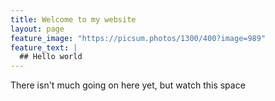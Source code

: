 ```yaml
---
title: Welcome to my website
layout: page
feature_image: "https://picsum.photos/1300/400?image=989"
feature_text: |
  ## Hello world
---
```

<script src="https://identity.netlify.com/v1/netlify-identity-widget.js"></script>

There isn't much going on here yet, but watch this space
